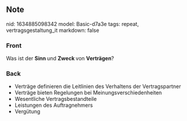 ## Note
nid: 1634885098342
model: Basic-d7a3e
tags: repeat, vertragsgestaltung_it
markdown: false

### Front
Was ist der <b>Sinn </b>und <b>Zweck </b>von <b>Verträgen</b>?

### Back
<ul>
  <li>Verträge definieren die Leitlinien des Verhaltens der
  Vertragspartner
  <li>Verträge bieten Regelungen bei Meinungsverschiedenheiten
  <li>Wesentliche Vertragsbestandteile
  <li>Leistungen des Auftragnehmers
  <li>Vergütung
</ul>
